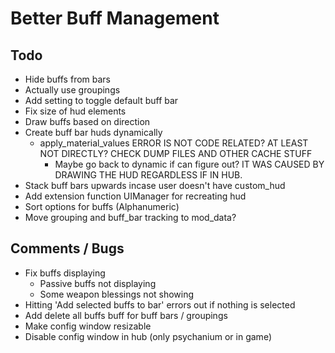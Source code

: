 # Better Buff Management

## Todo
- Hide buffs from bars
- Actually use groupings
- Add setting to toggle default buff bar
- Fix size of hud elements
- Draw buffs based on direction
- Create buff bar huds dynamically
    - apply_material_values ERROR IS NOT CODE RELATED? AT LEAST NOT DIRECTLY? CHECK DUMP FILES AND OTHER CACHE STUFF
        - Maybe go back to dynamic if can figure out? IT WAS CAUSED BY DRAWING THE HUD REGARDLESS IF IN HUB.
- Stack buff bars upwards incase user doesn't have custom_hud
- Add extension function UIManager for recreating hud
- Sort options for buffs (Alphanumeric)
- Move grouping and buff_bar tracking to mod_data?

## Comments / Bugs
- Fix buffs displaying
    - Passive buffs not displaying
    - Some weapon blessings not showing
- Hitting 'Add selected buffs to bar' errors out if nothing is selected
- Add delete all buffs buff for buff bars / groupings
- Make config window resizable
- Disable config window in hub (only psychanium or in game)
